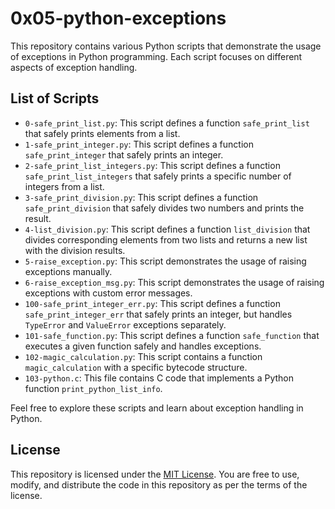 # 0x05-python-exceptions

This repository contains various Python scripts that demonstrate the usage of exceptions in Python programming. Each script focuses on different aspects of exception handling.

## List of Scripts

- `0-safe_print_list.py`: This script defines a function `safe_print_list` that safely prints elements from a list.
- `1-safe_print_integer.py`: This script defines a function `safe_print_integer` that safely prints an integer.
- `2-safe_print_list_integers.py`: This script defines a function `safe_print_list_integers` that safely prints a specific number of integers from a list.
- `3-safe_print_division.py`: This script defines a function `safe_print_division` that safely divides two numbers and prints the result.
- `4-list_division.py`: This script defines a function `list_division` that divides corresponding elements from two lists and returns a new list with the division results.
- `5-raise_exception.py`: This script demonstrates the usage of raising exceptions manually.
- `6-raise_exception_msg.py`: This script demonstrates the usage of raising exceptions with custom error messages.
- `100-safe_print_integer_err.py`: This script defines a function `safe_print_integer_err` that safely prints an integer, but handles `TypeError` and `ValueError` exceptions separately.
- `101-safe_function.py`: This script defines a function `safe_function` that executes a given function safely and handles exceptions.
- `102-magic_calculation.py`: This script contains a function `magic_calculation` with a specific bytecode structure.
- `103-python.c`: This file contains C code that implements a Python function `print_python_list_info`.

Feel free to explore these scripts and learn about exception handling in Python.
## License

This repository is licensed under the [MIT License](LICENSE). You are free to use, modify, and distribute the code in this repository as per the terms of the license.
